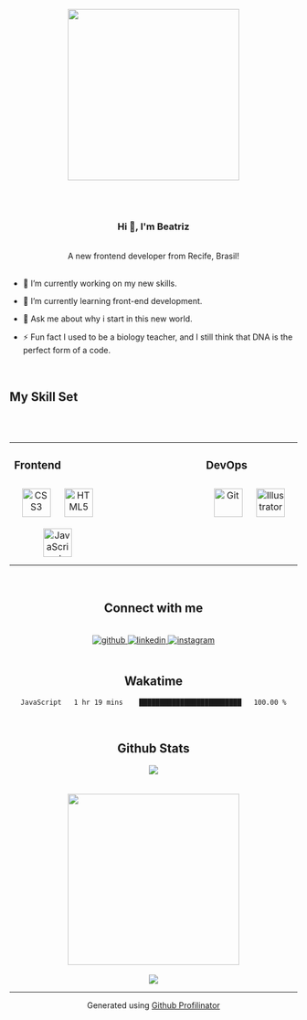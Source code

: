 <br/>
<div align="center">
<img src="https://media4.giphy.com/media/v1.Y2lkPTc5MGI3NjExemh1N3NyY29xYnJwa3hwYjR2bTVjM2FscG55ZDhtaHNmdHA1dWV0NCZlcD12MV9pbnRlcm5hbF9naWZfYnlfaWQmY3Q9Zw/rp4Ixm4mwRvJ6/giphy.gif" align="center" height="" width="300" />
</div>  

<br/> <br/>  

### <div align="center">Hi 👋, I'm Beatriz</div>  
  
<br/>  

<div align="center">A new frontend developer from Recife, Brasil!</div>  

<br/>    

- 🔭 I’m currently working on my new skills.  
  

- 🌱 I’m currently learning front-end development.  
  

- 💬 Ask me about why i start in this new world.  
  

- ⚡ Fun fact I used to be a biology teacher, and I still think that DNA is the perfect form of a code.  
  

<br/>  

##  My Skill Set  

<br/>  <br/>  

<div align="center">
<table><tr><td valign="top" width="33%">
</div>



### Frontend  
<div align="center">  
<a href="https://www.w3schools.com/css/" target="_blank"><img style="margin: 10px" src="https://profilinator.rishav.dev/skills-assets/css3-original-wordmark.svg" alt="CSS3" height="50" /></a>  
<a href="https://en.wikipedia.org/wiki/HTML5" target="_blank"><img style="margin: 10px" src="https://profilinator.rishav.dev/skills-assets/html5-original-wordmark.svg" alt="HTML5" height="50" /></a>  
<a href="https://www.javascript.com/" target="_blank"><img style="margin: 10px" src="https://profilinator.rishav.dev/skills-assets/javascript-original.svg" alt="JavaScript" height="50" /></a>  
</div>

</td><td valign="top" width="33%">



</td><td valign="top" width="33%">



### DevOps  
<div align="center">  
<a href="https://github.com/" target="_blank"><img style="margin: 10px" src="https://profilinator.rishav.dev/skills-assets/git-scm-icon.svg" alt="Git" height="50" /></a>  
<a href="https://www.adobe.com/in/products/illustrator.html" target="_blank"><img style="margin: 10px" src="https://profilinator.rishav.dev/skills-assets/adobe_illustrator-icon.svg" alt="Illustrator" height="50" /></a>  
</div>

</td></tr></table>  

<br/>  


## Connect with me  

<br/> 

<div align="center">
<a href="https://github.com/BeaTvrs" target="_blank">
<img src=https://img.shields.io/badge/github-%2324292e.svg?&style=for-the-badge&logo=github&logoColor=white alt=github style="margin-bottom: 5px;" />
</a>
<a href="https://linkedin.com/in/https://www.linkedin.com/in/beatriz-tavares-894a82a8/" target="_blank">
<img src=https://img.shields.io/badge/linkedin-%231E77B5.svg?&style=for-the-badge&logo=linkedin&logoColor=white alt=linkedin style="margin-bottom: 5px;" />
</a>
<a href="https://instagram.com/bea_tvrs" target="_blank">
<img src=https://img.shields.io/badge/instagram-%23000000.svg?&style=for-the-badge&logo=instagram&logoColor=white alt=instagram style="margin-bottom: 5px;" />
</a>  
</div>  
  
<br/>

## Wakatime
<!--START_SECTION:waka-->

```txt
JavaScript   1 hr 19 mins    █████████████████████████   100.00 %
```

<!--END_SECTION:waka-->

<br/> 


## Github Stats  
<div align="center"><img src="https://github-readme-stats.vercel.app/api/top-langs/?username=BeaTvrs&hide_border=true&layout=compact" align="center" /></div>  

<br/>    

<br/>  

<div align="center"> <img src="https://media2.giphy.com/media/v1.Y2lkPTc5MGI3NjExanY3MnQydXNmemJldTczbGEyeGJxeHM0YThiOGFpOHJydGJlMWNhdSZlcD12MV9pbnRlcm5hbF9naWZfYnlfaWQmY3Q9Zw/j9MbEMN5MzXmU/giphy.gif" align="center" height="" width="300"/>
</div> 

<br/>  

<div align="center">
<img src="https://komarev.com/ghpvc/?username=BeaTvrs&&style=flat-square" align="center" />
</div>  
  
----
<div align="center">Generated using <a href="https://profilinator.rishav.dev/" target="_blank">Github Profilinator</a></div>
